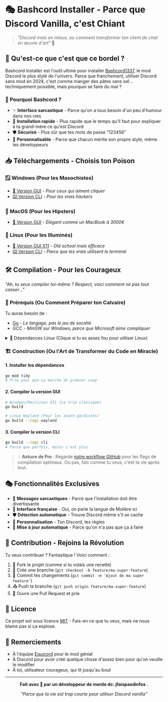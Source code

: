 # 🎭 Bashcord Installer - Parce que Discord Vanilla, c'est Chiant

> *"Discord mais en mieux, ou comment transformer ton client de chat en œuvre d'art"* 💅

## 🤔 Qu'est-ce que c'est que ce bordel ?

Bashcord Installer est l'outil ultime pour installer [Bashcord1337](https://github.com/roothheo/Bashcord/), le mod Discord le plus stylé de l'univers. Parce que franchement, utiliser Discord sans mod en 2024, c'est comme manger des pâtes sans sel... techniquement possible, mais pourquoi se faire du mal ?

### 🎯 Pourquoi Bashcord ?
- ✨ **Interface sarcastique** - Parce qu'on a tous besoin d'un peu d'humour dans nos vies
- 🚀 **Installation rapide** - Plus rapide que le temps qu'il faut pour expliquer à ta grand-mère ce qu'est Discord
- 🛡️ **Sécurisé** - Plus sûr que tes mots de passe "123456"
- 🎨 **Personnalisable** - Parce que chacun mérite son propre style, même les développeurs

## 📥 Téléchargements - Choisis ton Poison

### 🪟 Windows (Pour les Masochistes)
- [🎨 Version GUI](https://github.com/roothheo/Bashcord-Installer/releases/latest/download/Bashcord.exe) - *Pour ceux qui aiment cliquer*
- [⌨️ Version CLI](https://github.com/roothheo/Bashcord-Installer/releases/latest/download/Bashcord-cli.exe) - *Pour les vrais hackers*

### 🍎 MacOS (Pour les Hipsters)
- [🎨 Version GUI](https://github.com/roothheo/Bashcord-Installer/releases/latest/download/Bashcord.MacOS.zip) - *Élégant comme un MacBook à 3000€*

### 🐧 Linux (Pour les Illuminés)
- [🎨 Version GUI X11](https://github.com/roothheo/Bashcord-Installer/releases/latest/download/Bashcord-x11) - *Old school mais efficace*
- [⌨️ Version CLI](https://github.com/roothheo/Bashcord-Installer/releases/latest/download/Bashcord-Linux) - *Parce que les vrais utilisent le terminal*

## 🛠️ Compilation - Pour les Courageux

*"Ah, tu veux compiler toi-même ? Respect, voici comment ne pas tout casser..."*

### 🔧 Prérequis (Ou Comment Préparer ton Calvaire)

Tu auras besoin de :
- [Go](https://go.dev/doc/install) - *Le langage, pas le jeu de société*
- GCC - *MinGW sur Windows, parce que Microsoft aime compliquer*

<details>
<summary>🐧 Dépendances Linux (Clique si tu es assez fou pour utiliser Linux)</summary>

#### Dépendances de base (Le minimum syndical)
```bash
# Ubuntu/Debian (Pour les débutants)
apt install -y pkg-config libsdl2-dev libglx-dev libgl1-mesa-dev

# Fedora/RHEL (Pour les rebelles)
dnf install pkg-config libGL-devel libXxf86vm-devel
```

#### Dépendances X11 (L'ancêtre qui refuse de mourir)
```bash
# Ubuntu/Debian
apt install -y xorg-dev

# Fedora/RHEL
dnf install libXcursor-devel libXi-devel libXinerama-devel libXrandr-devel
```

#### Dépendances Wayland (Le futur, paraît-il)
```bash
# Ubuntu/Debian
apt install -y libwayland-dev libxkbcommon-dev wayland-protocols extra-cmake-modules

# Fedora/RHEL
dnf install wayland-devel libxkbcommon-devel wayland-protocols-devel extra-cmake-modules
```

</details>

### 🏗️ Construction (Ou l'Art de Transformer du Code en Miracle)

#### 1. Installer les dépendances
```bash
go mod tidy
# Prie pour que ça marche du premier coup
```

#### 2. Compiler la version GUI
```bash
# Windows/Mac/Linux X11 (Le trio classique)
go build

# Linux Wayland (Pour les avant-gardistes)
go build --tags wayland
```

#### 3. Compiler la version CLI
```bash
go build --tags cli
# Parce que parfois, moins c'est plus
```

> 💡 **Astuce de Pro** : Regarde [notre workflow GitHub](https://github.com/roothheo/Bashcord-Installer/blob/main/.github/workflows/release.yml) pour les flags de compilation optimaux. Ou pas, fais comme tu veux, c'est ta vie après tout.

## 🎭 Fonctionnalités Exclusives

- 🎪 **Messages sarcastiques** - Parce que l'installation doit être divertissante
- 🎯 **Interface française** - Oui, on parle la langue de Molière ici
- 🛡️ **Détection automatique** - Trouve Discord même s'il se cache
- 🎨 **Personnalisation** - Ton Discord, tes règles
- 🚀 **Mise à jour automatique** - Parce qu'on n'a pas que ça à faire

## 🤝 Contribution - Rejoins la Révolution

Tu veux contribuer ? Fantastique ! Voici comment :

1. 🍴 Fork le projet (comme si tu volais une recette)
2. 🌿 Crée une branche (`git checkout -b feature/ma-super-feature`)
3. 💾 Commit tes changements (`git commit -m 'Ajout de ma super feature'`)
4. 📤 Push ta branche (`git push origin feature/ma-super-feature`)
5. 🎯 Ouvre une Pull Request et prie

## 📜 Licence

Ce projet est sous licence [MIT](LICENSE) - Fais-en ce que tu veux, mais ne nous blame pas si ça explose.

## 🙏 Remerciements

- À l'équipe [Equicord](https://github.com/Equicord/Equicord) pour le mod génial
- À Discord pour avoir créé quelque chose d'assez bien pour qu'on veuille le modifier
- À toi, utilisateur courageux, qui lit jusqu'au bout

---

<div align="center">

**Fait avec 💜 par un développeur de merde dc: jfaispasdinfos .**

*"Parce que la vie est trop courte pour utiliser Discord vanilla"*

</div>
